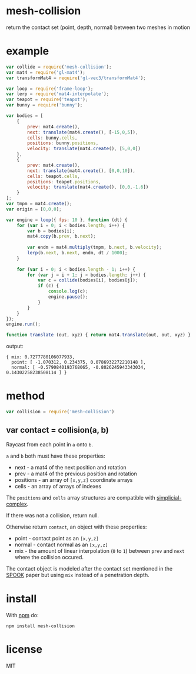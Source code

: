 # mesh-collision

return the contact set (point, depth, normal) between two meshes in motion

# example

``` js
var collide = require('mesh-collision');
var mat4 = require('gl-mat4');
var transformMat4 = require('gl-vec3/transformMat4');

var loop = require('frame-loop');
var lerp = require('mat4-interpolate');
var teapot = require('teapot');
var bunny = require('bunny');

var bodies = [
    {
        prev: mat4.create(),
        next: translate(mat4.create(), [-15,0,5]),
        cells: bunny.cells,
        positions: bunny.positions,
        velocity: translate(mat4.create(), [5,0,0])
    },
    {
        prev: mat4.create(),
        next: translate(mat4.create(), [0,0,10]),
        cells: teapot.cells,
        positions: teapot.positions,
        velocity: translate(mat4.create(), [0,0,-1.6])
    }
];
var tmpm = mat4.create();
var origin = [0,0,0];

var engine = loop({ fps: 10 }, function (dt) {
    for (var i = 0; i < bodies.length; i++) {
        var b = bodies[i];
        mat4.copy(b.prev, b.next);
        
        var endm = mat4.multiply(tmpm, b.next, b.velocity);
        lerp(b.next, b.next, endm, dt / 1000);
    }
    
    for (var i = 0; i < bodies.length - 1; i++) {
        for (var j = i + 1; j < bodies.length; j++) {
            var c = collide(bodies[i], bodies[j]);
            if (c) {
                console.log(c);
                engine.pause();
            }
        }
    }
});
engine.run();

function translate (out, xyz) { return mat4.translate(out, out, xyz) }
```

output:

```
{ mix: 0.7277780106077933,
  point: [ -1.070312, 0.234375, 0.0786932272210148 ],
  normal: [ -0.5790840193768065, -0.8026245943343034, 0.14302258238508114 ] }
```

# method

``` js
var collision = require('mesh-collision')
```

## var contact = collision(a, b)

Raycast from each point in `a` onto `b`.

`a` and `b` both must have these properties:

* next - a mat4 of the next position and rotation
* prev - a mat4 of the previous position and rotation
* positions - an array of `[x,y,z]` coordinate arrays
* cells - an array of arrays of indexes

The `positions` and `cells` array structures are compatible with
[simplicial-complex](https://npmjs.org/simplicial-complex).

If there was not a collision, return null.

Otherwise return `contact`, an object with these properties:

* point - contact point as an `[x,y,z]`
* normal - contact normal as an `[x,y,z]`
* mix - the amount of linear interpolation (`0` to `1`) between `prev` and `next` where the
collision occured.

The contact object is modeled after the contact set mentioned in the [SPOOK][1]
paper but using `mix` instead of a penetration depth.

[1]: https://www8.cs.umu.se/kurser/5DV058/VT09/lectures/spooknotes.pdf

# install

With [npm](https://npmjs.org) do:

```
npm install mesh-collision
```

# license

MIT
